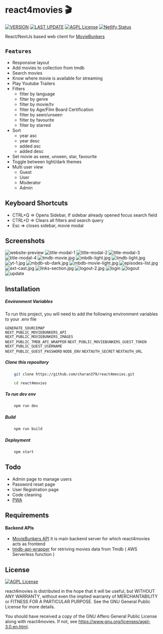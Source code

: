 # react4movies :clapper:

[![VERSION](https://img.shields.io/badge/VERSION-v2.5.0-sucess)](https://github.com/charan379/moviebunkers) [![LAST UPDATE](https://img.shields.io/badge/LAST--UPDATED-15--June--2023-sucess)](https://github.com/charan379/react4movies) [![AGPL License](https://img.shields.io/badge/LICENSE-GNU%20AGPLv3-informational)](https://www.gnu.org/licenses/agpl-3.0.en.html)
[![Netlify Status](https://api.netlify.com/api/v1/badges/286d2ee8-b609-4db1-886a-99b2f3a4bab2/deploy-status)](https://app.netlify.com/sites/moviebunkers01/deploys)

React/NextJs based web client for [MovieBunkers](https://github.com/charan379/moviebunkers)

## `Features`

- Responsive layout
- Add movies to collection from tmdb
- Search movies
- Know where movie is available for streaming
- Play Youtube Trailers
- Filters
  - filter by language
  - filter by genre
  - filter by movie/tv
  - filter by Age/Film Board Certification
  - filter by seen/unseen
  - filter by favourite
  - filter by starred
- Sort
  - year asc
  - year desc
  - added asc
  - added desc
- Set movie as seee, unseen, star, favourite
- Toggle between light/dark themes
- Multi user view
  - Guest
  - User
  - Moderator
  - Admin

## Keyboard Shortcuts

- CTRL+Q => Opens Sidebar, If sidebar already opened focus search field
- CTRL+D => Clears all filters and search query
- Esc => closes sidebar, movie modal

## Screenshots

![website-preview](documentation/screenshots/website-ss.jpg)
![title-modal-1](documentation/screenshots/title-modal-1.jpg)
![title-modal-2](documentation/screenshots/title-modal-2.jpg)
![title-modal-3](documentation/screenshots/title-modal-3.jpg)
![title-modal-4](documentation/screenshots/title-modal-4.jpg)
![tmdb-movie.jpg](documentation/screenshots/tmdb-movie.jpg)
![mbdb-light.jpg](documentation/screenshots/mbdb-light.jpg)
![tmdb-light.jpg](documentation/screenshots/tmdb-light.jpg)
![yt-1.jpg](documentation/screenshots/yt-1.jpg)
![mbdb-sb-dark.jpg](documentation/screenshots/mbdb-sb-dark.jpg)
![mbdb-movie-light.jpg](documentation/screenshots/mbdb-movie-light.jpg)
![episodes-list.jpg](documentation/screenshots/episodes-list.jpg)
![ext-cast.jpg](documentation/screenshots/ext-cast.jpg)
![links-section.jpg](documentation/screenshots/links-section.jpg)
![logout-2.jpg](documentation/screenshots/logout-2.jpg)
![login](documentation/screenshots/login.jpg)
![logout](documentation/screenshots/logout.jpg)
![update](documentation/screenshots/update-dark.jpg)

## Installation

##### Environment Variables

To run this project, you will need to add the following environment variables to your .env file

`GENERATE_SOURCEMAP`  
`NEXT_PUBLIC_MOVIEBUNKERS_API`  
`NEXT_PUBLIC_MOVIEBUNKERS_IMAGES`  
`NEXT_PUBLIC_TMDB_API_WRAPPER`
`NEXT_PUBLIC_MOVIEBUNKERS_GUEST_TOKEN`  
`NEXT_PUBLIC_GUEST_USERNAME`  
`NEXT_PUBLIC_GUEST_PASSWORD`
`NODE_ENV`
`NEXTAUTH_SECRET`
`NEXTAUTH_URL`

##### Clone this repository

```bash
    git clone https://github.com/charan379/react4movies.git
```

```bash
    cd react4movies
```

##### To run dev env

```bash
    npm run dev
```

##### Build

```bash
    npm run build
```

##### Deployment

```bash
    npm start
```

## Todo

- Admin page to manage users
- Password reset page
- User Registration page
- Code cleaning
- [PWA](https://en.wikipedia.org/wiki/Progressive_web_app)

## Requirements

#### Backend APIs

- [MovieBunkers API](https://github.com/charan379/moviebunkers) it is main backend server for which react4movies acts as frontend
- [tmdb-api-wrapper](https://github.com/charan379/tmdb-api-wrapper) for retriving movies data from Tmdb ( AWS Serverless function )

## License

[![AGPL License](https://img.shields.io/badge/LICENSE-GNU%20AGPLv3-brightgreen)](https://www.gnu.org/licenses/agpl-3.0.en.html)

react4movies is distributed in the hope that it will be useful, but WITHOUT ANY WARRANTY, without even the implied warranty of MERCHANTABILITY or FITNESS FOR A PARTICULAR PURPOSE. See the GNU General Public License for more details.

You should have received a copy of the GNU Affero General Public License along with react4movies. If not, see https://www.gnu.org/licenses/agpl-3.0.en.html.
